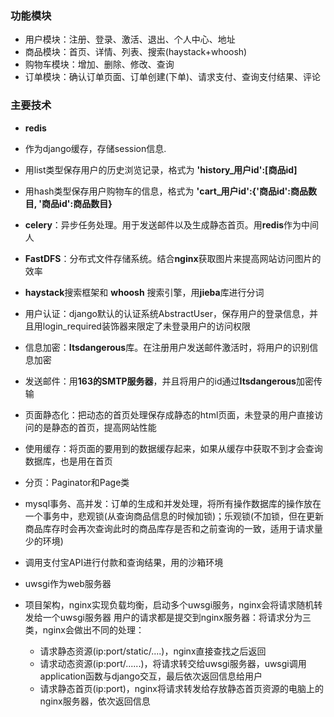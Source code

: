 ###	功能模块
- 用户模块：注册、登录、激活、退出、个人中心、地址
-	商品模块：首页、详情、列表、搜索(haystack+whoosh)
-	购物车模块：增加、删除、修改、查询
-	订单模块：确认订单页面、订单创建(下单)、请求支付、查询支付结果、评论

###	主要技术
-	**redis**
   - 作为django缓存，存储session信息.
   - 用list类型保存用户的历史浏览记录，格式为 **'history_用户id':[商品id]**
   - 用hash类型保存用户购物车的信息，格式为 **'cart_用户id':{'商品id':商品数目, '商品id':商品数目}**
-	**celery**：异步任务处理。用于发送邮件以及生成静态首页。用**redis**作为中间人
-	**FastDFS**：分布式文件存储系统。结合**nginx**获取图片来提高网站访问图片的效率
-	**haystack**搜索框架和 **whoosh** 搜索引擎，用**jieba**库进行分词
-	用户认证：django默认的认证系统AbstractUser，保存用户的登录信息，并且用login_required装饰器来限定了未登录用户的访问权限
-	信息加密：**Itsdangerous**库。在注册用户发送邮件激活时，将用户的识别信息加密
-	发送邮件：用**163的SMTP服务器**，并且将用户的id通过**Itsdangerous**加密传输
-	页面静态化：把动态的首页处理保存成静态的html页面，未登录的用户直接访问的是静态的首页，提高网站性能
-	使用缓存：将页面的要用到的数据缓存起来，如果从缓存中获取不到才会查询数据库，也是用在首页
-	分页：Paginator和Page类

-	mysql事务、高并发：订单的生成和并发处理，将所有操作数据库的操作放在一个事务中，悲观锁(从查询商品信息的时候加锁)；乐观锁(不加锁，但在更新商品库存时会再次查询此时的商品库存是否和之前查询的一致，适用于请求量少的环境)
-	调用支付宝API进行付款和查询结果，用的沙箱环境
-	uwsgi作为web服务器
- 项目架构，nginx实现负载均衡，启动多个uwsgi服务，nginx会将请求随机转发给一个uwsgi服务器
用户的请求都是提交到nginx服务器：将请求分为三类，nginx会做出不同的处理：
   - 请求静态资源(ip:port/static/....)，nginx直接查找之后返回
   - 请求动态资源(ip:port/......)，将请求转交给uwsgi服务器，uwsgi调用application函数与django交互，最后依次返回信息给用户
   - 请求静态首页(ip:port)，nginx将请求转发给存放静态首页资源的电脑上的nginx服务器，依次返回信息
